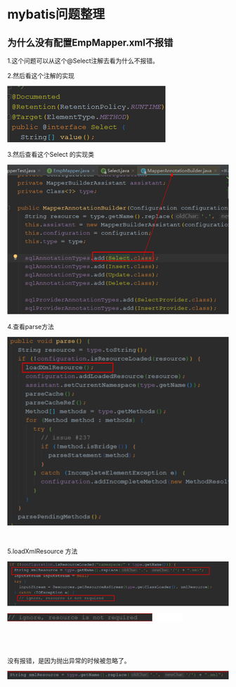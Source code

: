 # mybatis问题整理

## 为什么没有配置EmpMapper.xml不报错

1.这个问题可以从这个@Select注解去看为什么不报错。

2.然后看这个注解的实现

![image.png](./assets/1655194358313-image.png)

3.然后查看这个Select 的实现类

![image.png](./assets/1655194383008-image.png)

4.查看parse方法

![image.png](./assets/1655194407343-image.png)

![]()

5.loadXmlResource 方法

![image.png](./assets/1655194434240-image.png)

![image.png](./assets/1655194461852-image.png)

![]()

![]()

没有报错，是因为抛出异常的时候被忽略了。

![image.png](./assets/1655194488142-image.png)

![]()
